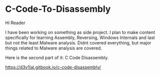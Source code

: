 # C-Code-To-Disassembly

Hi Reader

I have been working on something as side project. I plan to make content specifically for learning Assembly, Reversing, Windows Internals and last but not the least Malware analysis. Didnt covered everything, but major things related to Malware analysis are covered.

Here is the second part of it: C Code Disassembly.

https://d3v1lal.gitbook.io/c-code-disassembly/
